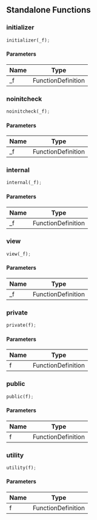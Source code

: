 ## Standalone Functions

### initializer

```rust
initializer(_f);
```

#### Parameters
| Name | Type |
| --- | --- |
| _f | FunctionDefinition |

### noinitcheck

```rust
noinitcheck(_f);
```

#### Parameters
| Name | Type |
| --- | --- |
| _f | FunctionDefinition |

### internal

```rust
internal(_f);
```

#### Parameters
| Name | Type |
| --- | --- |
| _f | FunctionDefinition |

### view

```rust
view(_f);
```

#### Parameters
| Name | Type |
| --- | --- |
| _f | FunctionDefinition |

### private

```rust
private(f);
```

#### Parameters
| Name | Type |
| --- | --- |
| f | FunctionDefinition |

### public

```rust
public(f);
```

#### Parameters
| Name | Type |
| --- | --- |
| f | FunctionDefinition |

### utility

```rust
utility(f);
```

#### Parameters
| Name | Type |
| --- | --- |
| f | FunctionDefinition |

